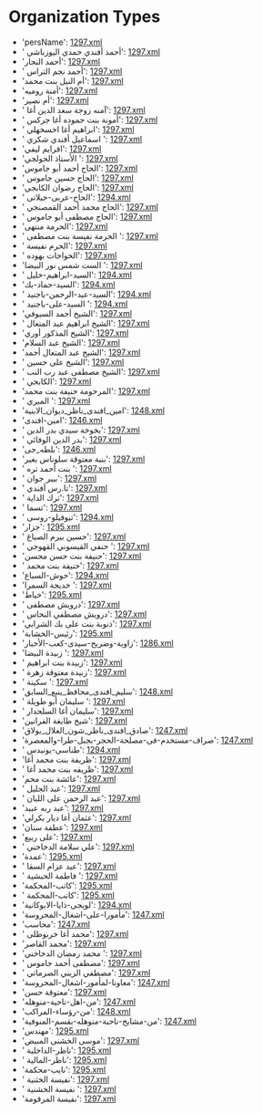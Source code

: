 # Organization Types
 * 'persName'‎: [1297.xml](/Project-Cairo-Urban-News/CairoUrbanNews/blob/master/articles/arabic/1297.xml)
 * ' أحمد أفندي حمدي اليوزباشي'‎: [1297.xml](/Project-Cairo-Urban-News/CairoUrbanNews/blob/master/articles/arabic/1297.xml)
 * 'أحمد النجار'‎: [1297.xml](/Project-Cairo-Urban-News/CairoUrbanNews/blob/master/articles/arabic/1297.xml)
 * ' أحمد نجم التراس'‎: [1297.xml](/Project-Cairo-Urban-News/CairoUrbanNews/blob/master/articles/arabic/1297.xml)
 * 'أم النيل بنت محمد'‎: [1297.xml](/Project-Cairo-Urban-News/CairoUrbanNews/blob/master/articles/arabic/1297.xml)
 * 'أمنة روميه'‎: [1297.xml](/Project-Cairo-Urban-News/CairoUrbanNews/blob/master/articles/arabic/1297.xml)
 * 'أم نصير'‎: [1297.xml](/Project-Cairo-Urban-News/CairoUrbanNews/blob/master/articles/arabic/1297.xml)
 * ' آمنه زوجة سعد الدين أغا'‎: [1297.xml](/Project-Cairo-Urban-News/CairoUrbanNews/blob/master/articles/arabic/1297.xml)
 * ' أمونة بنت حموده أغا جركس'‎: [1297.xml](/Project-Cairo-Urban-News/CairoUrbanNews/blob/master/articles/arabic/1297.xml)
 * ' ابراهيم أغا اخسخهلي'‎: [1297.xml](/Project-Cairo-Urban-News/CairoUrbanNews/blob/master/articles/arabic/1297.xml)
 * ' اسماعيل أفندي شكري '‎: [1297.xml](/Project-Cairo-Urban-News/CairoUrbanNews/blob/master/articles/arabic/1297.xml)
 * 'افرايم ليفي'‎: [1297.xml](/Project-Cairo-Urban-News/CairoUrbanNews/blob/master/articles/arabic/1297.xml)
 * 'الأستاذ الحولجي '‎: [1297.xml](/Project-Cairo-Urban-News/CairoUrbanNews/blob/master/articles/arabic/1297.xml)
 * 'الحاج أحمد أبو جاموس'‎: [1297.xml](/Project-Cairo-Urban-News/CairoUrbanNews/blob/master/articles/arabic/1297.xml)
 * ' الحاج حسين جاموس'‎: [1297.xml](/Project-Cairo-Urban-News/CairoUrbanNews/blob/master/articles/arabic/1297.xml)
 * 'الحاج رضوان الكابجي'‎: [1297.xml](/Project-Cairo-Urban-News/CairoUrbanNews/blob/master/articles/arabic/1297.xml)
 * ' الحاج-عربى-جيلاتى'‎: [1294.xml](/Project-Cairo-Urban-News/CairoUrbanNews/blob/master/articles/arabic/1294.xml)
 * ' الحاج محمد أحمد القمصنجي'‎: [1297.xml](/Project-Cairo-Urban-News/CairoUrbanNews/blob/master/articles/arabic/1297.xml)
 * ' الحاج مصطفى أبو جاموس'‎: [1297.xml](/Project-Cairo-Urban-News/CairoUrbanNews/blob/master/articles/arabic/1297.xml)
 * 'الحرمة منتهى'‎: [1297.xml](/Project-Cairo-Urban-News/CairoUrbanNews/blob/master/articles/arabic/1297.xml)
 * ' الحرمة نفيسة بنت مصطفى '‎: [1297.xml](/Project-Cairo-Urban-News/CairoUrbanNews/blob/master/articles/arabic/1297.xml)
 * ' الحرم نفيسة'‎: [1297.xml](/Project-Cairo-Urban-News/CairoUrbanNews/blob/master/articles/arabic/1297.xml)
 * ' الخواجات بهوده'‎: [1297.xml](/Project-Cairo-Urban-News/CairoUrbanNews/blob/master/articles/arabic/1297.xml)
 * 'الست شمس نور البيضا '‎: [1297.xml](/Project-Cairo-Urban-News/CairoUrbanNews/blob/master/articles/arabic/1297.xml)
 * ' السيد-ابراهيم-خليل'‎: [1294.xml](/Project-Cairo-Urban-News/CairoUrbanNews/blob/master/articles/arabic/1294.xml)
 * 'السيد-حماد-بك'‎: [1294.xml](/Project-Cairo-Urban-News/CairoUrbanNews/blob/master/articles/arabic/1294.xml)
 * ' السيد-عبد-الرحمن-باجنيد'‎: [1294.xml](/Project-Cairo-Urban-News/CairoUrbanNews/blob/master/articles/arabic/1294.xml)
 * ' السيد-على-باجنيد '‎: [1294.xml](/Project-Cairo-Urban-News/CairoUrbanNews/blob/master/articles/arabic/1294.xml)
 * 'الشيخ أحمد السيوفي'‎: [1297.xml](/Project-Cairo-Urban-News/CairoUrbanNews/blob/master/articles/arabic/1297.xml)
 * ' الشيخ ابراهيم عبد المتعال'‎: [1297.xml](/Project-Cairo-Urban-News/CairoUrbanNews/blob/master/articles/arabic/1297.xml)
 * 'الشيخ المذكور أوري'‎: [1297.xml](/Project-Cairo-Urban-News/CairoUrbanNews/blob/master/articles/arabic/1297.xml)
 * 'الشيخ عبد السلام'‎: [1297.xml](/Project-Cairo-Urban-News/CairoUrbanNews/blob/master/articles/arabic/1297.xml)
 * 'الشيخ عبد المتعال أحمد'‎: [1297.xml](/Project-Cairo-Urban-News/CairoUrbanNews/blob/master/articles/arabic/1297.xml)
 * ' الشيخ على حسين'‎: [1297.xml](/Project-Cairo-Urban-News/CairoUrbanNews/blob/master/articles/arabic/1297.xml)
 * ' الشيخ مصطفى عبد رب النب'‎: [1297.xml](/Project-Cairo-Urban-News/CairoUrbanNews/blob/master/articles/arabic/1297.xml)
 * ' الكابجي'‎: [1297.xml](/Project-Cairo-Urban-News/CairoUrbanNews/blob/master/articles/arabic/1297.xml)
 * 'المرحومة حنيفة بنت محمد'‎: [1297.xml](/Project-Cairo-Urban-News/CairoUrbanNews/blob/master/articles/arabic/1297.xml)
 * ' الميري '‎: [1297.xml](/Project-Cairo-Urban-News/CairoUrbanNews/blob/master/articles/arabic/1297.xml)
 * 'امين_افندى_ناظر_ديوان_الابنية'‎: [1248.xml](/Project-Cairo-Urban-News/CairoUrbanNews/blob/master/articles/arabic/1248.xml)
 * 'امين-افندى'‎: [1246.xml](/Project-Cairo-Urban-News/CairoUrbanNews/blob/master/articles/arabic/1246.xml)
 * ' بخوخة سيدي بدر الدين'‎: [1297.xml](/Project-Cairo-Urban-News/CairoUrbanNews/blob/master/articles/arabic/1297.xml)
 * ' بدر الدين الوفائي'‎: [1297.xml](/Project-Cairo-Urban-News/CairoUrbanNews/blob/master/articles/arabic/1297.xml)
 * 'بلطه_جى'‎: [1246.xml](/Project-Cairo-Urban-News/CairoUrbanNews/blob/master/articles/arabic/1246.xml)
 * 'بنبة معتوقة سلوناس بغير'‎: [1297.xml](/Project-Cairo-Urban-News/CairoUrbanNews/blob/master/articles/arabic/1297.xml)
 * ' بنت أحمد تره '‎: [1297.xml](/Project-Cairo-Urban-News/CairoUrbanNews/blob/master/articles/arabic/1297.xml)
 * ' بيير جوان'‎: [1297.xml](/Project-Cairo-Urban-News/CairoUrbanNews/blob/master/articles/arabic/1297.xml)
 * ' تا.رس أفندي'‎: [1297.xml](/Project-Cairo-Urban-News/CairoUrbanNews/blob/master/articles/arabic/1297.xml)
 * ' ترك الداية'‎: [1297.xml](/Project-Cairo-Urban-News/CairoUrbanNews/blob/master/articles/arabic/1297.xml)
 * ' تسما'‎: [1297.xml](/Project-Cairo-Urban-News/CairoUrbanNews/blob/master/articles/arabic/1297.xml)
 * ' تيوفيلو-روسى'‎: [1294.xml](/Project-Cairo-Urban-News/CairoUrbanNews/blob/master/articles/arabic/1294.xml)
 * 'جزار'‎: [1295.xml](/Project-Cairo-Urban-News/CairoUrbanNews/blob/master/articles/arabic/1295.xml)
 * ' حسين بيرم الصباغ'‎: [1297.xml](/Project-Cairo-Urban-News/CairoUrbanNews/blob/master/articles/arabic/1297.xml)
 * ' حنفي القيسوني القهوجي '‎: [1297.xml](/Project-Cairo-Urban-News/CairoUrbanNews/blob/master/articles/arabic/1297.xml)
 * 'حنيفة بنت حسن محسن'‎: [1297.xml](/Project-Cairo-Urban-News/CairoUrbanNews/blob/master/articles/arabic/1297.xml)
 * ' حنيفة بنت محمد'‎: [1297.xml](/Project-Cairo-Urban-News/CairoUrbanNews/blob/master/articles/arabic/1297.xml)
 * 'حوش-السباع'‎: [1294.xml](/Project-Cairo-Urban-News/CairoUrbanNews/blob/master/articles/arabic/1294.xml)
 * 'خديجة السمرا '‎: [1297.xml](/Project-Cairo-Urban-News/CairoUrbanNews/blob/master/articles/arabic/1297.xml)
 * 'خياط'‎: [1295.xml](/Project-Cairo-Urban-News/CairoUrbanNews/blob/master/articles/arabic/1295.xml)
 * ' درويش مصطفى'‎: [1297.xml](/Project-Cairo-Urban-News/CairoUrbanNews/blob/master/articles/arabic/1297.xml)
 * ' درويش مصطفي النحاس'‎: [1297.xml](/Project-Cairo-Urban-News/CairoUrbanNews/blob/master/articles/arabic/1297.xml)
 * 'ذنوبة بنت على بك الشرابي'‎: [1297.xml](/Project-Cairo-Urban-News/CairoUrbanNews/blob/master/articles/arabic/1297.xml)
 * 'رئيس-الخشابة'‎: [1295.xml](/Project-Cairo-Urban-News/CairoUrbanNews/blob/master/articles/arabic/1295.xml)
 * 'زاوية-وضريح-سيدى-كعب-الأحبار'‎: [1286.xml](/Project-Cairo-Urban-News/CairoUrbanNews/blob/master/articles/arabic/1286.xml)
 * 'زبيدة البيضا '‎: [1297.xml](/Project-Cairo-Urban-News/CairoUrbanNews/blob/master/articles/arabic/1297.xml)
 * ' زبيدة بنت ابراهيم'‎: [1297.xml](/Project-Cairo-Urban-News/CairoUrbanNews/blob/master/articles/arabic/1297.xml)
 * ' زبيدة معتوقة زهرة'‎: [1297.xml](/Project-Cairo-Urban-News/CairoUrbanNews/blob/master/articles/arabic/1297.xml)
 * ' سكينة '‎: [1297.xml](/Project-Cairo-Urban-News/CairoUrbanNews/blob/master/articles/arabic/1297.xml)
 * 'سليم_افندى_محافظ_ينبع_السابق'‎: [1248.xml](/Project-Cairo-Urban-News/CairoUrbanNews/blob/master/articles/arabic/1248.xml)
 * ' سليمان أبو طويلة '‎: [1297.xml](/Project-Cairo-Urban-News/CairoUrbanNews/blob/master/articles/arabic/1297.xml)
 * ' سليمان أغا السلحدار'‎: [1297.xml](/Project-Cairo-Urban-News/CairoUrbanNews/blob/master/articles/arabic/1297.xml)
 * 'شيخ طايغة الفرانين'‎: [1297.xml](/Project-Cairo-Urban-News/CairoUrbanNews/blob/master/articles/arabic/1297.xml)
 * 'صادق_افندى_ناظر_شون_الغلال_بولاق'‎: [1247.xml](/Project-Cairo-Urban-News/CairoUrbanNews/blob/master/articles/arabic/1247.xml)
 * 'صراف-مستخدم-فى-مصلحة-الحجر-بجبل-طرا-والمعصرة'‎: [1247.xml](/Project-Cairo-Urban-News/CairoUrbanNews/blob/master/articles/arabic/1247.xml)
 * ' طناسى-يونيدس'‎: [1294.xml](/Project-Cairo-Urban-News/CairoUrbanNews/blob/master/articles/arabic/1294.xml)
 * 'ظريفة بنت محمد أغا'‎: [1297.xml](/Project-Cairo-Urban-News/CairoUrbanNews/blob/master/articles/arabic/1297.xml)
 * ' ظريفه بنت محمد أغا'‎: [1297.xml](/Project-Cairo-Urban-News/CairoUrbanNews/blob/master/articles/arabic/1297.xml)
 * 'عائشة بنت محم'‎: [1297.xml](/Project-Cairo-Urban-News/CairoUrbanNews/blob/master/articles/arabic/1297.xml)
 * ' عبد الجليل'‎: [1297.xml](/Project-Cairo-Urban-News/CairoUrbanNews/blob/master/articles/arabic/1297.xml)
 * ' عبد الرحمن على اللبان'‎: [1297.xml](/Project-Cairo-Urban-News/CairoUrbanNews/blob/master/articles/arabic/1297.xml)
 * 'عبد ربه عبيد'‎: [1297.xml](/Project-Cairo-Urban-News/CairoUrbanNews/blob/master/articles/arabic/1297.xml)
 * 'عثمان أغا ديار بكرلي'‎: [1297.xml](/Project-Cairo-Urban-News/CairoUrbanNews/blob/master/articles/arabic/1297.xml)
 * 'عطفة سنان'‎: [1297.xml](/Project-Cairo-Urban-News/CairoUrbanNews/blob/master/articles/arabic/1297.xml)
 * 'على ربيع'‎: [1297.xml](/Project-Cairo-Urban-News/CairoUrbanNews/blob/master/articles/arabic/1297.xml)
 * ' علي سلامة الدخاخني'‎: [1297.xml](/Project-Cairo-Urban-News/CairoUrbanNews/blob/master/articles/arabic/1297.xml)
 * 'عمدة'‎: [1295.xml](/Project-Cairo-Urban-News/CairoUrbanNews/blob/master/articles/arabic/1295.xml)
 * ' عيد عزام السقا'‎: [1297.xml](/Project-Cairo-Urban-News/CairoUrbanNews/blob/master/articles/arabic/1297.xml)
 * ' فاطمة الحبشية '‎: [1297.xml](/Project-Cairo-Urban-News/CairoUrbanNews/blob/master/articles/arabic/1297.xml)
 * 'كاتب-المحكمة'‎: [1295.xml](/Project-Cairo-Urban-News/CairoUrbanNews/blob/master/articles/arabic/1295.xml)
 * ' كاتب-المحكمة'‎: [1295.xml](/Project-Cairo-Urban-News/CairoUrbanNews/blob/master/articles/arabic/1295.xml)
 * 'لويجى-ذايا-الابوكانية'‎: [1294.xml](/Project-Cairo-Urban-News/CairoUrbanNews/blob/master/articles/arabic/1294.xml)
 * 'مأمورا-على-اشغال-المحروسة'‎: [1247.xml](/Project-Cairo-Urban-News/CairoUrbanNews/blob/master/articles/arabic/1247.xml)
 * 'محاسب'‎: [1247.xml](/Project-Cairo-Urban-News/CairoUrbanNews/blob/master/articles/arabic/1247.xml)
 * ' محمد أغا خربوطلى'‎: [1297.xml](/Project-Cairo-Urban-News/CairoUrbanNews/blob/master/articles/arabic/1297.xml)
 * 'محمد القاصر'‎: [1297.xml](/Project-Cairo-Urban-News/CairoUrbanNews/blob/master/articles/arabic/1297.xml)
 * 'محمد رمضان الدخاخني '‎: [1297.xml](/Project-Cairo-Urban-News/CairoUrbanNews/blob/master/articles/arabic/1297.xml)
 * ' مصطفى أحمد جاموس'‎: [1297.xml](/Project-Cairo-Urban-News/CairoUrbanNews/blob/master/articles/arabic/1297.xml)
 * ' مصطفي الزيني الصرماتي'‎: [1297.xml](/Project-Cairo-Urban-News/CairoUrbanNews/blob/master/articles/arabic/1297.xml)
 * 'معاونا-لمأمور-اشغال-المحروسة'‎: [1247.xml](/Project-Cairo-Urban-News/CairoUrbanNews/blob/master/articles/arabic/1247.xml)
 * 'معتوقة حسن'‎: [1297.xml](/Project-Cairo-Urban-News/CairoUrbanNews/blob/master/articles/arabic/1297.xml)
 * 'من-اهل-ناحية-منوهله'‎: [1247.xml](/Project-Cairo-Urban-News/CairoUrbanNews/blob/master/articles/arabic/1247.xml)
 * 'من-رؤساء-المراكب'‎: [1248.xml](/Project-Cairo-Urban-News/CairoUrbanNews/blob/master/articles/arabic/1248.xml)
 * 'من-مشايخ-ناحبة-منوهله-بقسم-المنوفية'‎: [1247.xml](/Project-Cairo-Urban-News/CairoUrbanNews/blob/master/articles/arabic/1247.xml)
 * 'مهندس'‎: [1295.xml](/Project-Cairo-Urban-News/CairoUrbanNews/blob/master/articles/arabic/1295.xml)
 * 'موسى الخشنى المبيض'‎: [1297.xml](/Project-Cairo-Urban-News/CairoUrbanNews/blob/master/articles/arabic/1297.xml)
 * ' ناظر-الداخلية'‎: [1295.xml](/Project-Cairo-Urban-News/CairoUrbanNews/blob/master/articles/arabic/1295.xml)
 * ' ناظر-المالية'‎: [1295.xml](/Project-Cairo-Urban-News/CairoUrbanNews/blob/master/articles/arabic/1295.xml)
 * 'نايب-محكمة'‎: [1295.xml](/Project-Cairo-Urban-News/CairoUrbanNews/blob/master/articles/arabic/1295.xml)
 * ' نفيسة الخثنية'‎: [1297.xml](/Project-Cairo-Urban-News/CairoUrbanNews/blob/master/articles/arabic/1297.xml)
 * ' نفيسة الخشنية '‎: [1297.xml](/Project-Cairo-Urban-News/CairoUrbanNews/blob/master/articles/arabic/1297.xml)
 * 'نفيسة المرقومة'‎: [1297.xml](/Project-Cairo-Urban-News/CairoUrbanNews/blob/master/articles/arabic/1297.xml)
